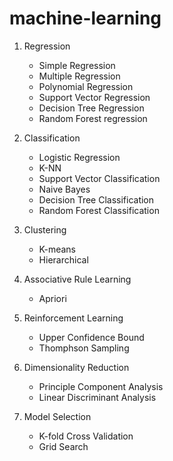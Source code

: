 # machine-learning

1. Regression
    * Simple Regression
    * Multiple Regression
    * Polynomial Regression
    * Support Vector Regression
    * Decision Tree Regression
    * Random Forest regression
    

2. Classification
    * Logistic Regression
    * K-NN
    * Support Vector Classification
    * Naive Bayes
    * Decision Tree Classification
    * Random Forest Classification
    

3. Clustering
    * K-means
    * Hierarchical


4. Associative Rule Learning
   * Apriori


5. Reinforcement Learning
   * Upper Confidence Bound
   * Thomphson Sampling

6. Dimensionality Reduction
   * Principle Component Analysis
   * Linear Discriminant Analysis

7. Model Selection
   * K-fold Cross Validation
   * Grid Search

